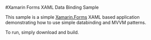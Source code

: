 
#Xamarin Forms XAML Data Binding Sample

This sample is a simple [Xamarin.Forms](http://www.xamarin.com/forms) XAML based application demonstrating how to use simple databinding and MVVM patterns.

To run, simply download and build. 